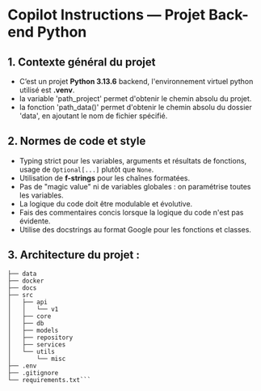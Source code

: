 # Copilot Instructions — Projet Back-end Python

## 1. Contexte général du projet

- C’est un projet **Python 3.13.6** backend, l'environnement virtuel python utilisé est **.venv**.
- la variable 'path_project' permet d'obtenir le chemin absolu du projet.
- la fonction 'path_data(<filename>)' permet d'obtenir le chemin absolu du dossier 'data', en ajoutant le nom de fichier spécifié.

## 2. Normes de code et style

  - Typing strict pour les variables, arguments et résultats de fonctions, usage de `Optional[...]` plutôt que `None`.
  - Utilisation de **f-strings** pour les chaînes formatées.
  - Pas de "magic value" ni de variables globales : on paramétrise toutes les variables.
  - La logique du code doit être modulable et évolutive.
  - Fais des commentaires concis lorsque la logique du code n'est pas évidente.
  - Utilise des docstrings au format Google pour les fonctions et classes.

## 3. Architecture du projet :

```
├── data
├── docker
├── docs
├── src
│   ├── api
│   │   └── v1
│   ├── core
│   ├── db
│   ├── models
│   ├── repository
│   ├── services
│   └── utils
│       └── misc
├── .env
├── .gitignore
└── requirements.txt```
